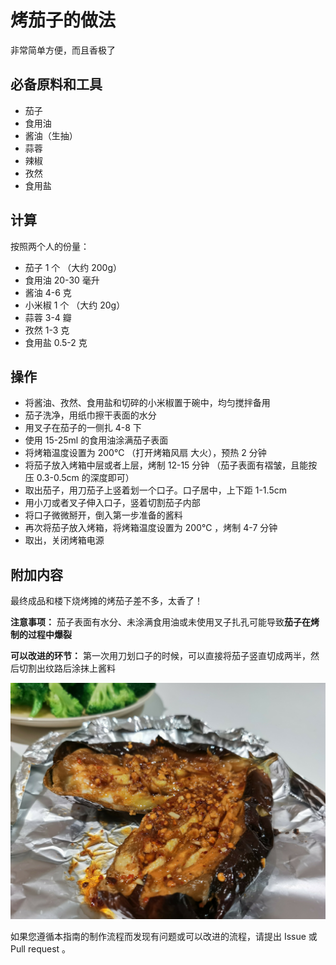 # 烤茄子的做法

非常简单方便，而且香极了

## 必备原料和工具

- 茄子
- 食用油
- 酱油（生抽）
- 蒜蓉
- 辣椒
- 孜然
- 食用盐

## 计算

按照两个人的份量：

- 茄子 1 个 （大约 200g）
- 食用油 20-30 毫升
- 酱油 4-6 克
- 小米椒 1 个 （大约 20g）
- 蒜蓉 3-4 瓣
- 孜然 1-3 克
- 食用盐 0.5-2 克

## 操作

- 将酱油、孜然、食用盐和切碎的小米椒置于碗中，均匀搅拌备用
- 茄子洗净，用纸巾擦干表面的水分
- 用叉子在茄子的一侧扎 4-8 下
- 使用 15-25ml 的食用油涂满茄子表面
- 将烤箱温度设置为 200℃ （打开烤箱风扇 大火），预热 2 分钟
- 将茄子放入烤箱中层或者上层，烤制 12-15 分钟 （茄子表面有褶皱，且能按压 0.3-0.5cm 的深度即可）
- 取出茄子，用刀茄子上竖着划一个口子。口子居中，上下距 1-1.5cm
- 用小刀或者叉子伸入口子，竖着切割茄子内部
- 将口子微微掰开，倒入第一步准备的酱料
- 再次将茄子放入烤箱，将烤箱温度设置为 200℃ ，烤制 4-7 分钟
- 取出，关闭烤箱电源

## 附加内容

最终成品和楼下烧烤摊的烤茄子差不多，太香了！

**注意事项：**
茄子表面有水分、未涂满食用油或未使用叉子扎孔可能导致**茄子在烤制的过程中爆裂**

**可以改进的环节：**
第一次用刀划口子的时候，可以直接将茄子竖直切成两半，然后切割出纹路后涂抹上酱料

![示例菜成品](./烤茄子.jpg)

如果您遵循本指南的制作流程而发现有问题或可以改进的流程，请提出 Issue 或 Pull request 。
